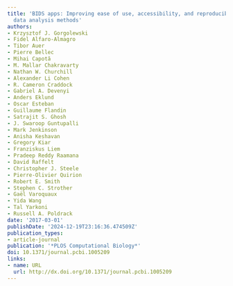 ```yaml
---
title: 'BIDS apps: Improving ease of use, accessibility, and reproducibility of neuroimaging
  data analysis methods'
authors:
- Krzysztof J. Gorgolewski
- Fidel Alfaro-Almagro
- Tibor Auer
- Pierre Bellec
- Mihai Capotă
- M. Mallar Chakravarty
- Nathan W. Churchill
- Alexander Li Cohen
- R. Cameron Craddock
- Gabriel A. Devenyi
- Anders Eklund
- Oscar Esteban
- Guillaume Flandin
- Satrajit S. Ghosh
- J. Swaroop Guntupalli
- Mark Jenkinson
- Anisha Keshavan
- Gregory Kiar
- Franziskus Liem
- Pradeep Reddy Raamana
- David Raffelt
- Christopher J. Steele
- Pierre-Olivier Quirion
- Robert E. Smith
- Stephen C. Strother
- Gaël Varoquaux
- Yida Wang
- Tal Yarkoni
- Russell A. Poldrack
date: '2017-03-01'
publishDate: '2024-12-19T23:16:36.474509Z'
publication_types:
- article-journal
publication: '*PLOS Computational Biology*'
doi: 10.1371/journal.pcbi.1005209
links:
- name: URL
  url: http://dx.doi.org/10.1371/journal.pcbi.1005209
---
```

